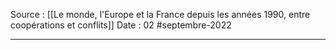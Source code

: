 Source : [[Le monde, l'Europe et la France depuis les années 1990, entre coopérations et conflits]]
Date : 02 #septembre-2022
***